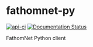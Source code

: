 # fathomnet-py

[![api-ci](https://github.com/fathomnet/fathomnet-py/actions/workflows/api-ci.yml/badge.svg)](https://github.com/fathomnet/fathomnet-py/actions/workflows/api-ci.yml)
[![Documentation Status](https://readthedocs.org/projects/fathomnet-py/badge/?version=latest)](https://fathomnet-py.readthedocs.io/en/latest/?badge=latest)

FathomNet Python client
